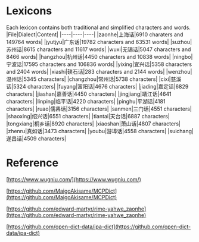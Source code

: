 # Lexicons
 Each lexicon contains both traditional and simplified characters and words.
|File|Dialect|Content|
|----|----|----|
|zaonhe|上海话|6910 charaters and 149764 words|
|jyutjyu|广东话|19782 characters and 63531 words|
|suzhou|苏州话|8615 characters and 11617 words|
|wuxi|无锡话|5047 characters and 8466 words|
|hangzhou|杭州话|4450 characters and 10838 words|
|ningbo|宁波话|17595 characters and 106836 words|
|yixing|宜兴话|5358 characters and 2404 words|
|xiashi|硖石话|283 characters and 2144 words|
|wenzhou|温州话|5345 characters|
|changzhou|常州话|5738 characters|
|cixi|慈溪话|5324 characters|
|fuyang|富阳话|4676 characters|
|jiading|嘉定话|6829 characters|
|jiashan|嘉善话|4450 characters|
|jingjiang|靖江话|4641 characters|
|linping|临平话|4220 characters|
|pinghu|平湖话|4181 characters|
|ruao|儒嶴话|3156 characters|
|sanmen|三门话|4551 characters|
|shaoxing|绍兴话|6551 characters|
|tiantai|天台话|6887 characters|
|tongxiang|桐乡话|8920 characters|
|xiaoshan|萧山话|4807 characters|
|zhenru|真如话|3473 characters|
|youbu|游埠话|4558 characters|
|suichang|遂昌话|4509 characters|
# Reference
[https://www.wugniu.com/](https://www.wugniu.com/)

[https://github.com/MaigoAkisame/MCPDict](https://github.com/MaigoAkisame/MCPDict)

[https://github.com/edward-martyr/rime-yahwe_zaonhe](https://github.com/edward-martyr/rime-yahwe_zaonhe)

[https://github.com/open-dict-data/ipa-dict](https://github.com/open-dict-data/ipa-dict)
